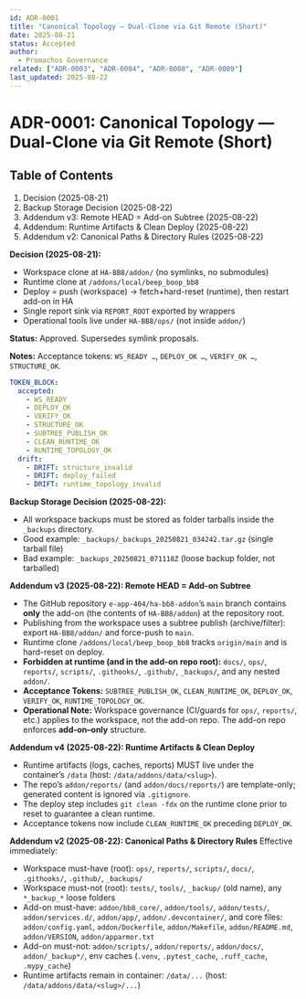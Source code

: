 ```yaml
---
id: ADR-0001
title: "Canonical Topology — Dual-Clone via Git Remote (Short)"
date: 2025-08-21
status: Accepted
author:
  - Promachos Governance
related: ["ADR-0003", "ADR-0004", "ADR-0008", "ADR-0009"]
last_updated: 2025-08-22
---
```


# ADR-0001: Canonical Topology — Dual-Clone via Git Remote (Short)

## Table of Contents
1. Decision (2025-08-21)
2. Backup Storage Decision (2025-08-22)
3. Addendum v3: Remote HEAD = Add-on Subtree (2025-08-22)
4. Addendum: Runtime Artifacts & Clean Deploy (2025-08-22)
5. Addendum v2: Canonical Paths & Directory Rules (2025-08-22)


**Decision (2025-08-21):**
- Workspace clone at `HA-BB8/addon/` (no symlinks, no submodules)
- Runtime clone at `/addons/local/beep_boop_bb8`
- Deploy = push (workspace) → fetch+hard-reset (runtime), then restart add-on in HA
- Single report sink via `REPORT_ROOT` exported by wrappers
- Operational tools live under `HA-BB8/ops/` (not inside `addon/`)

**Status:** Approved. Supersedes symlink proposals.

**Notes:** Acceptance tokens: `WS_READY …`, `DEPLOY_OK …`, `VERIFY_OK …`, `STRUCTURE_OK`.

```yaml
TOKEN_BLOCK:
  accepted:
    - WS_READY
    - DEPLOY_OK
    - VERIFY_OK
    - STRUCTURE_OK
    - SUBTREE_PUBLISH_OK
    - CLEAN_RUNTIME_OK
    - RUNTIME_TOPOLOGY_OK
  drift:
    - DRIFT: structure_invalid
    - DRIFT: deploy_failed
    - DRIFT: runtime_topology_invalid
```

**Backup Storage Decision (2025-08-22):**
- All workspace backups must be stored as folder tarballs inside the `_backups` directory.
- Good example: `_backups/_backups_20250821_034242.tar.gz` (single tarball file)
- Bad example: `_backups_20250821_071118Z` (loose backup folder, not tarballed)

**Addendum v3 (2025-08-22): Remote HEAD = Add-on Subtree**
- The GitHub repository `e-app-404/ha-bb8-addon`’s `main` branch contains **only** the add-on (the contents of `HA-BB8/addon`) at the repository root.
- Publishing from the workspace uses a subtree publish (archive/filter): export `HA-BB8/addon/` and force-push to `main`.
- Runtime clone `/addons/local/beep_boop_bb8` tracks `origin/main` and is hard-reset on deploy.
- **Forbidden at runtime (and in the add-on repo root):** `docs/`, `ops/`, `reports/`, `scripts/`, `.githooks/`, `.github/`, `_backups/`, and any nested `addon/`.
- **Acceptance Tokens:** `SUBTREE_PUBLISH_OK`, `CLEAN_RUNTIME_OK`, `DEPLOY_OK`, `VERIFY_OK`, `RUNTIME_TOPOLOGY_OK`.
- **Operational Note:** Workspace governance (CI/guards for `ops/`, `reports/`, etc.) applies to the workspace, not the add-on repo. The add-on repo enforces **add-on–only** structure.

**Addendum v4 (2025-08-22): Runtime Artifacts & Clean Deploy**
- Runtime artifacts (logs, caches, reports) MUST live under the container’s `/data` (host: `/data/addons/data/<slug>`).
- The repo’s `addon/reports/` (and `addon/docs/reports/`) are template-only; generated content is ignored via `.gitignore`.
- The deploy step includes `git clean -fdx` on the runtime clone prior to reset to guarantee a clean runtime.
- Acceptance tokens now include `CLEAN_RUNTIME_OK` preceding `DEPLOY_OK`.


**Addendum v2 (2025-08-22): Canonical Paths & Directory Rules**
Effective immediately:

- Workspace must-have (root): `ops/`, `reports/`, `scripts/`, `docs/`, `.githooks/`, `.github/`, `_backups/`
- Workspace must-not (root): `tests/`, `tools/`, `_backup/` (old name), any `*_backup_*` loose folders
- Add-on must-have: `addon/bb8_core/`, `addon/tools/`, `addon/tests/`, `addon/services.d/`, `addon/app/`, `addon/.devcontainer/`, and core files: `addon/config.yaml`, `addon/Dockerfile`, `addon/Makefile`, `addon/README.md`, `addon/VERSION`, `addon/apparmor.txt`
- Add-on must-not: `addon/scripts/`, `addon/reports/`, `addon/docs/`, `addon/_backup*/`, env caches (`.venv`, `.pytest_cache`, `.ruff_cache`, `.mypy_cache`)
- Runtime artifacts remain in container: `/data/...` (host: `/data/addons/data/<slug>/...`)
